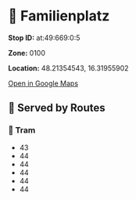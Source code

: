 # 🚉 Familienplatz


**Stop ID:** at:49:669:0:5

**Zone:** 0100

**Location:** 48.21354543, 16.31955902

[Open in Google Maps](https://www.google.com/maps?q=48.21354543,16.31955902)

## 🚆 Served by Routes

### 🚊 Tram
- 43
- 44
- 44
- 44
- 44
- 44